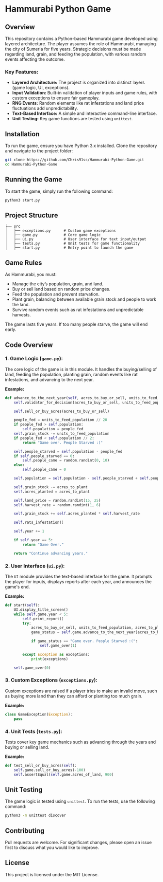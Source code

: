 # Hammurabi Python Game

## Overview
This repository contains a Python-based Hammurabi game developed using layered architecture. The player assumes the role of Hammurabi, managing the city of Sumeria for five years. Strategic decisions must be made regarding land, grain, and feeding the population, with various random events affecting the outcome.

### Key Features:
- **Layered Architecture:** The project is organized into distinct layers (game logic, UI, exceptions).
- **Input Validation:** Built-in validation of player inputs and game rules, with custom exceptions to ensure fair gameplay.
- **RNG Events:** Random elements like rat infestations and land price fluctuations add unpredictability.
- **Text-Based Interface:** A simple and interactive command-line interface.
- **Unit Testing:** Key game functions are tested using `unittest`.

## Installation

To run the game, ensure you have Python 3.x installed. Clone the repository and navigate to the project folder:

```bash
git clone https://github.com/Chris91ss/Hammurabi-Python-Game.git
cd Hammurabi-Python-Game
```

## Running the Game

To start the game, simply run the following command:

```bash
python3 start.py
```

## Project Structure

```plaintext
├── src
│   ├── exceptions.py      # Custom game exceptions
│   ├── game.py            # Core game logic
│   ├── ui.py              # User interface for text input/output
│   ├── tests.py           # Unit tests for game functionality
│   ├── start.py           # Entry point to launch the game
```

## Game Rules

As Hammurabi, you must:
- Manage the city’s population, grain, and land.
- Buy or sell land based on random price changes.
- Feed the population and prevent starvation.
- Plant grain, balancing between available grain stock and people to work the land.
- Survive random events such as rat infestations and unpredictable harvests.

The game lasts five years. If too many people starve, the game will end early.

## Code Overview

### 1. **Game Logic (`game.py`)**:
   The core logic of the game is in this module. It handles the buying/selling of land, feeding the population, planting grain, random events like rat infestations, and advancing to the next year.

   **Example:**
   ```python
   def advance_to_the_next_year(self, acres_to_buy_or_sell, units_to_feed_population, acres_to_plant):
       self.validator_for_decision(acres_to_buy_or_sell, units_to_feed_population, acres_to_plant)

       self.sell_or_buy_acres(acres_to_buy_or_sell)

       people_fed = units_to_feed_population // 20
       if people_fed > self.population:
           self.population = people_fed
       self.grain_stock -= units_to_feed_population
       if people_fed < self.population // 2:
           return "Game over. People Starved :("

       self.people_starved = self.population - people_fed
       if self.people_starved == 0:
           self.people_came = random.randint(0, 10)
       else:
           self.people_came = 0

       self.population = self.population - self.people_starved + self.people_came

       self.grain_stock -= acres_to_plant
       self.acres_planted = acres_to_plant

       self.land_price = random.randint(15, 25)
       self.harvest_rate = random.randint(1, 6)

       self.grain_stock += self.acres_planted * self.harvest_rate

       self.rats_infestation()

       self.year += 1

       if self.year == 5:
           return "Game Over."

       return "Continue advancing years."
   ```

### 2. **User Interface (`ui.py`)**:
   The `UI` module provides the text-based interface for the game. It prompts the player for inputs, displays reports after each year, and announces the game's end.

   **Example:**
   ```python
   def start(self):
       UI.display_title_screen()
       while self.game.year < 5:
           self.print_report()
           try:
               acres_to_buy_or_sell, units_to_feed_population, acres_to_plant = UI.receive_input()
               game_status = self.game.advance_to_the_next_year(acres_to_buy_or_sell, units_to_feed_population, acres_to_plant)

               if game_status == "Game over. People Starved :(":
                   self.game_over(1)

           except Exception as exceptions:
               print(exceptions)

       self.game_over(0)
   ```

### 3. **Custom Exceptions (`exceptions.py`)**:
   Custom exceptions are raised if a player tries to make an invalid move, such as buying more land than they can afford or planting too much grain.

   **Example:**
   ```python
   class GameException(Exception):
       pass
   ```

### 4. **Unit Tests (`tests.py`)**:
   Tests cover key game mechanics such as advancing through the years and buying or selling land.

   **Example:**
   ```python
   def test_sell_or_buy_acres(self):
       self.game.sell_or_buy_acres(-100)
       self.assertEqual(self.game.acres_of_land, 900)
   ```

## Unit Testing

The game logic is tested using `unittest`. To run the tests, use the following command:

```bash
python3 -m unittest discover
```

## Contributing

Pull requests are welcome. For significant changes, please open an issue first to discuss what you would like to improve.

## License

This project is licensed under the MIT License.
